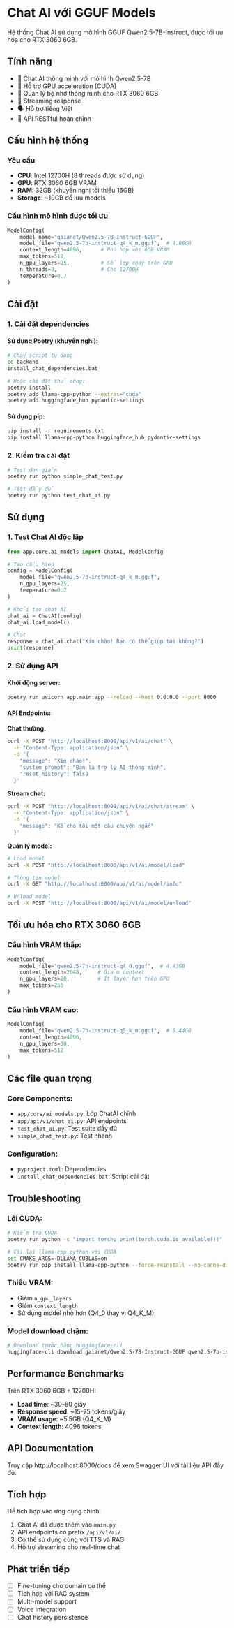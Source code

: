 # Chat AI với GGUF Models

Hệ thống Chat AI sử dụng mô hình GGUF Qwen2.5-7B-Instruct, được tối ưu hóa cho RTX 3060 6GB.

## Tính năng

- 🤖 Chat AI thông minh với mô hình Qwen2.5-7B
- 🚀 Hỗ trợ GPU acceleration (CUDA)
- 💾 Quản lý bộ nhớ thông minh cho RTX 3060 6GB
- 📡 Streaming response
- 🗣️ Hỗ trợ tiếng Việt
- 🔄 API RESTful hoàn chỉnh

## Cấu hình hệ thống

### Yêu cầu

- **CPU**: Intel 12700H (8 threads được sử dụng)
- **GPU**: RTX 3060 6GB VRAM
- **RAM**: 32GB (khuyến nghị tối thiểu 16GB)
- **Storage**: ~10GB để lưu models

### Cấu hình mô hình được tối ưu

```python
ModelConfig(
    model_name="gaianet/Qwen2.5-7B-Instruct-GGUF",
    model_file="qwen2.5-7b-instruct-q4_k_m.gguf",  # 4.68GB
    context_length=4096,      # Phù hợp với 6GB VRAM
    max_tokens=512,
    n_gpu_layers=25,          # Số lớp chạy trên GPU
    n_threads=8,              # Cho 12700H
    temperature=0.7
)
```

## Cài đặt

### 1. Cài đặt dependencies

#### Sử dụng Poetry (khuyến nghị):

```bash
# Chạy script tự động
cd backend
install_chat_dependencies.bat

# Hoặc cài đặt thủ công:
poetry install
poetry add llama-cpp-python --extras="cuda"
poetry add huggingface_hub pydantic-settings
```

#### Sử dụng pip:

```bash
pip install -r requirements.txt
pip install llama-cpp-python huggingface_hub pydantic-settings
```

### 2. Kiểm tra cài đặt

```bash
# Test đơn giản
poetry run python simple_chat_test.py

# Test đầy đủ
poetry run python test_chat_ai.py
```

## Sử dụng

### 1. Test Chat AI độc lập

```python
from app.core.ai_models import ChatAI, ModelConfig

# Tạo cấu hình
config = ModelConfig(
    model_file="qwen2.5-7b-instruct-q4_k_m.gguf",
    n_gpu_layers=25,
    temperature=0.7
)

# Khởi tạo chat AI
chat_ai = ChatAI(config)
chat_ai.load_model()

# Chat
response = chat_ai.chat("Xin chào! Bạn có thể giúp tôi không?")
print(response)
```

### 2. Sử dụng API

#### Khởi động server:

```bash
poetry run uvicorn app.main:app --reload --host 0.0.0.0 --port 8000
```

#### API Endpoints:

**Chat thường:**

```bash
curl -X POST "http://localhost:8000/api/v1/ai/chat" \
  -H "Content-Type: application/json" \
  -d '{
    "message": "Xin chào!",
    "system_prompt": "Bạn là trợ lý AI thông minh",
    "reset_history": false
  }'
```

**Stream chat:**

```bash
curl -X POST "http://localhost:8000/api/v1/ai/chat/stream" \
  -H "Content-Type: application/json" \
  -d '{
    "message": "Kể cho tôi một câu chuyện ngắn"
  }'
```

**Quản lý model:**

```bash
# Load model
curl -X POST "http://localhost:8000/api/v1/ai/model/load"

# Thông tin model
curl -X GET "http://localhost:8000/api/v1/ai/model/info"

# Unload model
curl -X POST "http://localhost:8000/api/v1/ai/model/unload"
```

## Tối ưu hóa cho RTX 3060 6GB

### Cấu hình VRAM thấp:

```python
ModelConfig(
    model_file="qwen2.5-7b-instruct-q4_0.gguf",  # 4.43GB
    context_length=2048,     # Giảm context
    n_gpu_layers=20,         # Ít layer hơn trên GPU
    max_tokens=256
)
```

### Cấu hình VRAM cao:

```python
ModelConfig(
    model_file="qwen2.5-7b-instruct-q5_k_m.gguf",  # 5.44GB
    context_length=4096,
    n_gpu_layers=30,
    max_tokens=512
)
```

## Các file quan trọng

### Core Components:

- `app/core/ai_models.py`: Lớp ChatAI chính
- `app/api/v1/chat_ai.py`: API endpoints
- `test_chat_ai.py`: Test suite đầy đủ
- `simple_chat_test.py`: Test nhanh

### Configuration:

- `pyproject.toml`: Dependencies
- `install_chat_dependencies.bat`: Script cài đặt

## Troubleshooting

### Lỗi CUDA:

```bash
# Kiểm tra CUDA
poetry run python -c "import torch; print(torch.cuda.is_available())"

# Cài lại llama-cpp-python với CUDA
set CMAKE_ARGS=-DLLAMA_CUBLAS=on
poetry run pip install llama-cpp-python --force-reinstall --no-cache-dir
```

### Thiếu VRAM:

- Giảm `n_gpu_layers`
- Giảm `context_length`
- Sử dụng model nhỏ hơn (Q4_0 thay vì Q4_K_M)

### Model download chậm:

```bash
# Download trước bằng huggingface-cli
huggingface-cli download gaianet/Qwen2.5-7B-Instruct-GGUF qwen2.5-7b-instruct-q4_k_m.gguf
```

## Performance Benchmarks

Trên RTX 3060 6GB + 12700H:

- **Load time**: ~30-60 giây
- **Response speed**: ~15-25 tokens/giây
- **VRAM usage**: ~5.5GB (Q4_K_M)
- **Context length**: 4096 tokens

## API Documentation

Truy cập http://localhost:8000/docs để xem Swagger UI với tài liệu API đầy đủ.

## Tích hợp

Để tích hợp vào ứng dụng chính:

1. Chat AI đã được thêm vào `main.py`
2. API endpoints có prefix `/api/v1/ai/`
3. Có thể sử dụng cùng với TTS và RAG
4. Hỗ trợ streaming cho real-time chat

## Phát triển tiếp

- [ ] Fine-tuning cho domain cụ thể
- [ ] Tích hợp với RAG system
- [ ] Multi-model support
- [ ] Voice integration
- [ ] Chat history persistence
